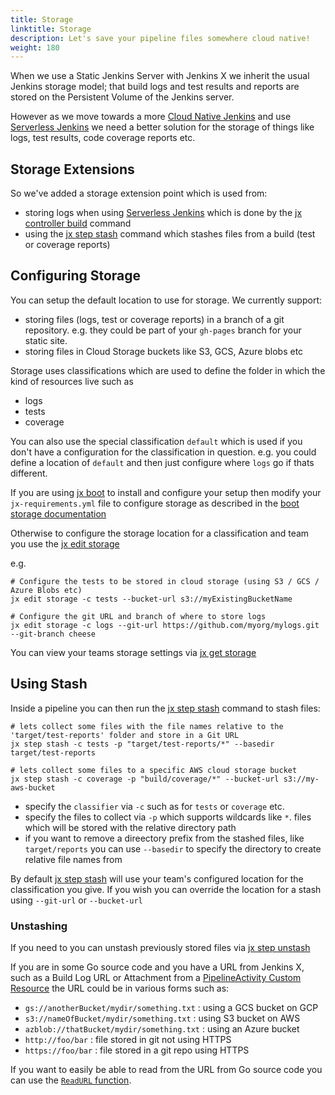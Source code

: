 ```yaml
---
title: Storage
linktitle: Storage
description: Let's save your pipeline files somewhere cloud native!
weight: 180
---
```


When we use a Static Jenkins Server with Jenkins X we inherit the usual Jenkins storage model; that build logs and test results and reports are stored on the Persistent Volume of the Jenkins server.

However as we move towards a more [Cloud Native Jenkins](/news/changes-november-26-2018/) and use [Serverless Jenkins](/news/serverless-jenkins/) we need a better solution for the storage of things like logs, test results, code coverage reports etc.

## Storage Extensions

So we've added a storage extension point which is used from:

* storing logs when using [Serverless Jenkins](/news/serverless-jenkins/) which is done by the [jx controller build](/commands/jx_controller_build/) command
* using the [jx step stash](/commands/jx_step_stash/) command which stashes files from a build (test or coverage reports)


## Configuring Storage

You can setup the default location to use for storage. We currently support: 

* storing files (logs, test or coverage reports) in a branch of a git repository. e.g. they could be part of your `gh-pages` branch for your static site.
* storing files in Cloud Storage buckets like S3, GCS, Azure blobs etc

Storage uses classifications which are used to define the folder in which the kind of resources live such as 

* logs
* tests
* coverage

You can also use the special classification `default` which is used if you don't have a configuration for the classification in question. e.g. you could define a location of `default` and then just configure where `logs` go if thats different.

If you are using [jx boot](/docs/getting-started/setup/boot/) to install and configure your setup then modify your `jx-requirements.yml` file to configure storage as described in the [boot storage documentation](/docs/getting-started/setup/boot/#storage)


Otherwise to configure the storage location for a classification and team you use the [jx edit storage](/commands/jx_edit_storage/)

e.g.

```shell 
# Configure the tests to be stored in cloud storage (using S3 / GCS / Azure Blobs etc)
jx edit storage -c tests --bucket-url s3://myExistingBucketName
  
# Configure the git URL and branch of where to store logs
jx edit storage -c logs --git-url https://github.com/myorg/mylogs.git --git-branch cheese
```

You can view your teams storage settings via [jx get storage](/commands/jx_get_storage/)
   

## Using Stash

Inside a pipeline you can then run the [jx step stash](/commands/jx_step_stash/) command to stash files:

```shell 
# lets collect some files with the file names relative to the 'target/test-reports' folder and store in a Git URL
jx step stash -c tests -p "target/test-reports/*" --basedir target/test-reports 

# lets collect some files to a specific AWS cloud storage bucket
jx step stash -c coverage -p "build/coverage/*" --bucket-url s3://my-aws-bucket
```

* specify the `classifier` via `-c` such as for `tests` or `coverage` etc. 
* specify the files to collect via `-p` which supports wildcards like `*`. files which will be stored with the relative directory path
* if you want to remove a direectory prefix from the stashed files, like `target/reports` you can use `--basedir` to specify the directory to create relative file names from

By default [jx step stash](/commands/jx_step_stash/) will use your team's configured location for the classification you give. If you wish you can override the location for a stash using `--git-url` or `--bucket-url`

### Unstashing

If you need to you can unstash previously stored files via [jx step unstash](/commands/jx_step_unstash/)

If you are in some Go source code and you have a URL from Jenkins X, such as a Build Log URL or Attachment from a [PipelineActivity Custom Resource](/docs/reference/components/custom-resources/) the URL could be in various forms such as:

  * `gs://anotherBucket/mydir/something.txt` : using a GCS bucket on GCP
  * `s3://nameOfBucket/mydir/something.txt` : using S3 bucket on AWS
  * `azblob://thatBucket/mydir/something.txt` : using an Azure bucket
  * `http://foo/bar` : file stored in git not using HTTPS
  * `https://foo/bar` : file stored in a git repo using HTTPS
   

If you want to easily be able to read from the URL from Go source code you can use the [`ReadURL` function](https://github.com/jenkins-x/jx/blob/e5a7943dc0c3d79c27f30aea73235f18b3f5dcff/pkg/cloud/buckets/buckets.go#L44-L45).
